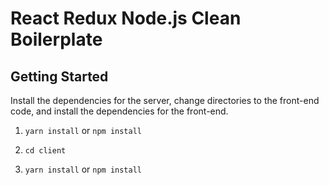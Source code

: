 # React Redux Node.js Clean Boilerplate


## Getting Started

Install the dependencies for the server, change directories to the front-end code, and install the dependencies for the front-end.

1. `yarn install` or `npm install`

2. `cd client`

3. `yarn install` or `npm install`







